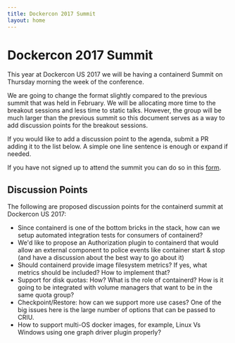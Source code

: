 ```yaml
---
title: Dockercon 2017 Summit
layout: home
---
```


# Dockercon 2017 Summit

This year at Dockercon US 2017 we will be having a containerd Summit on Thursday morning the week of the conference.  

We are going to change the format slightly compared to the previous summit that was held in February.  We will be allocating more time to the breakout sessions and less time to static talks.  However, the group will be much larger than the previous summit so this document serves as a way to add discussion points for the breakout sessions. 

If you would like to add a discussion point to the agenda, submit a PR adding it to the list below.  A simple one line sentence is enough or expand if needed. 

If you have not signed up to attend the summit you can do so in this [form](https://docs.google.com/forms/d/e/1FAIpQLScNkLm984ABbFChPh02uJR2lJ6y1AXjFaDITCaxTFL-sHhPwQ/viewform).

## Discussion Points

The following are proposed discussion points for the containerd summit at Dockercon US 2017:


* Since containerd is one of the bottom bricks in the stack, how can we setup automated integration tests for consumers of containerd? 
* We'd like to propose an Authorization plugin to containerd that would allow an external component to police events like container start & stop (and have a discussion about the best way to go about it)
* Should containerd provide image filesystem metrics? If yes, what metrics should be included? How to implement that?
* Support for disk quotas: How? What is the role of containerd? How is it going to be integrated with volume managers that want to be in the same quota group?
* Checkpoint/Restore: how can we support more use cases? One of the big issues here is the large number of options that can be passed to CRIU.
* How to support multi-OS docker images, for example, Linux Vs Windows using one graph driver plugin properly? 
